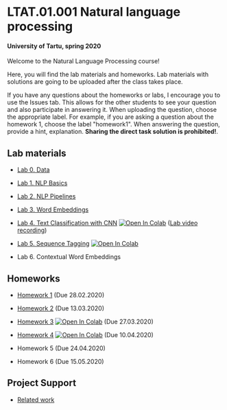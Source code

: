# LTAT.01.001 Natural language processing
#### University of Tartu, spring 2020

Welcome to the Natural Language Processing course! 

Here, you will find the lab materials and homeworks. Lab materials with solutions are going to be uploaded after the class takes place.

If you have any questions about the homeworks or labs, I encourage you to use the Issues tab. This allows for the other students to see your question and also participate in answering it.
When uploading the question, choose the appropriate label. For example, if you are asking a question about the homework 1, choose the label "homework1". 
When answering the question, provide a hint, explanation. **Sharing the direct task solution is prohibited!**.

## Lab materials

- [Lab 0. Data](https://github.com/501Good/tartu-nlp-2020/blob/master/labs/lab0/Lab0_Data.md)

- [Lab 1. NLP Basics](https://github.com/501Good/tartu-nlp-2020/blob/master/labs/lab1/Lab1_Basics.ipynb)

- [Lab 2. NLP Pipelines](https://github.com/501Good/tartu-nlp-2020/blob/master/labs/lab2/Lab2_Pipelines.ipynb)

- [Lab 3. Word Embeddings](https://github.com/501Good/tartu-nlp-2020/blob/master/labs/lab3/Lab3_Word2Vec.ipynb)

- [Lab 4. Text Classification with CNN](https://github.com/501Good/tartu-nlp-2020/blob/master/labs/lab4/Lab4_TextClassificationCNN.ipynb) [![Open In Colab](https://colab.research.google.com/assets/colab-badge.svg)](https://colab.research.google.com/github/501Good/tartu-nlp-2020/blob/master/labs/lab4/Lab4_TextClassificationCNN.ipynb) ([Lab video recording](https://www.youtube.com/watch?v=8L6rSsaiz3Y&feature=youtu.be))

- [Lab 5. Sequence Tagging](https://github.com/501Good/tartu-nlp-2020/blob/master/labs/lab5/Lab5_SequenceTagging.ipynb) [![Open In Colab](https://colab.research.google.com/assets/colab-badge.svg)](https://colab.research.google.com/github/501Good/tartu-nlp-2020/blob/master/labs/lab5/Lab5_SequenceTagging.ipynb)

- Lab 6. Contextual Word Embeddings

## Homeworks

- [Homework 1](https://github.com/501Good/tartu-nlp-2020/blob/master/homeworks/hw1/Homework1.ipynb) (Due 28.02.2020)

- [Homework 2](https://github.com/501Good/tartu-nlp-2020/blob/master/homeworks/hw2/Homework2.ipynb) (Due 13.03.2020)

- [Homework 3](https://github.com/501Good/tartu-nlp-2020/blob/master/homeworks/hw3/Homework3.ipynb) [![Open In Colab](https://colab.research.google.com/assets/colab-badge.svg)](https://colab.research.google.com/github/501Good/tartu-nlp-2020/blob/master/homeworks/hw3/Homework3.ipynb) (Due 27.03.2020)

- [Homework 4](https://github.com/501Good/tartu-nlp-2020/blob/master/homeworks/hw4/Homework4.ipynb) [![Open In Colab](https://colab.research.google.com/assets/colab-badge.svg)](https://colab.research.google.com/github/501Good/tartu-nlp-2020/blob/master/homeworks/hw4/Homework4.ipynb) (Due 10.04.2020)

- Homework 5 (Due 24.04.2020)

- Homework 6 (Due 15.05.2020)

## Project Support

- [Related work](https://github.com/501Good/tartu-nlp-2020/blob/master/projects/Related_Work.md)
